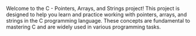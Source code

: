 Welcome to the C - Pointers, Arrays, and Strings project! This project is designed to help you learn and practice working with pointers, arrays, and strings in the C programming language. These concepts are fundamental to mastering C and are widely used in various programming tasks.
